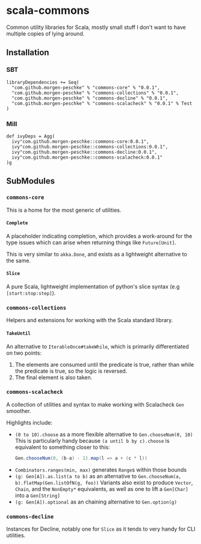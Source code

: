 # scala-commons

Common utility libraries for Scala, mostly small stuff I don't want to have multiple copies of lying around.

## Installation

### SBT
```
libraryDependencies += Seq(
  "com.github.morgen-peschke" % "commons-core" % "0.0.1",
  "com.github.morgen-peschke" % "commons-collections" % "0.0.1",
  "com.github.morgen-peschke" % "commons-decline" % "0.0.1",
  "com.github.morgen-peschke" % "commons-scalacheck" % "0.0.1" % Test
)
```

### Mill
```
def ivyDeps = Agg(
  ivy"com.github.morgen-peschke::commons-core:0.0.1",
  ivy"com.github.morgen-peschke::commons-collections:0.0.1",
  ivy"com.github.morgen-peschke::commons-decline:0.0.1",
  ivy"com.github.morgen-peschke::commons-scalacheck:0.0.1"
)g
```

## SubModules

### `commons-core`

This is a home for the most generic of utilities.

#### `Complete`

A placeholder indicating completion, which provides a work-around for the type issues which can arise when returning
things like `Future[Unit]`. 

This is very similar to `akka.Done`, and exists as a lightweight alternative to the same.

#### `Slice`

A pure Scala, lightweight implementation of python's slice syntax (e.g `[start:stop:step]`). 

### `commons-collections`

Helpers and extensions for working with the Scala standard library.

#### `TakeUntil`

An alternative to `IterableOnce#takeWhile`, which is primarily differentiated on two points:
1. The elements are consumed until the predicate is true, rather than while the predicate is true, so the logic is 
reversed. 
2. The final element is also taken.

### `commons-scalacheck`

A collection of utilities and syntax to make working with Scalacheck `Gen` smoother.

Highlights include:
- `(0 to 10).choose` as a more flexible alternative to `Gen.chooseNum(0, 10)`
  This is particularly handy because `(a until b by c).choose` is equivalent to something closer to this:
  ```scala
  Gen.chooseNum(0, (b-a) - 1).map(l => a + (c * l))
  ```
- `Combinators.ranges(min, max)` generates `Range`s within those bounds
- `(g: Gen[A]).as.list(a to b)` as an alternative to `Gen.chooseNum(a, b).flatMap(Gen.listOfN(g, foo))`
  Variants also exist to produce `Vector`, `Chain`, and the `NonEmpty*` equivalents, as well as one to 
  lift a `Gen[Char]` into a `Gen[String]`
- `(g: Gen[A]).optional` as an chaining alternative to `Gen.option(g)`

### `commons-decline`

Instances for Decline, notably one for `Slice` as it tends to very handy for CLI utilities.
